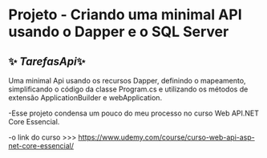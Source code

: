 # Projeto - Criando uma minimal API usando o Dapper e o SQL Server
## ✨ _TarefasApi_✨

Uma minimal Api usando os recursos Dapper, definindo o mapeamento, simplificando o código da classe Program.cs  e utilizando os métodos de extensão ApplicationBuilder e webApplication.



-Esse projeto condensa um pouco do meu processo no curso Web API.NET Core Essencial.

-o link do curso >>> https://www.udemy.com/course/curso-web-api-asp-net-core-essencial/
